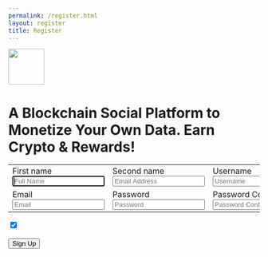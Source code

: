 ```yaml
---
permalink: /register.html
layout: register
title: Register
---
```

<form name="person"   class="form-signin1">
<img class="mb-4" src="../img/infinityid-logo-1@1x.png" alt=""  height="72">
<h1 class="h3 mb-3 font-weight-normal h32">A Blockchain Social Platform to Monetize Your Own Data. Earn Crypto & Rewards!</h1>
<table style="width:100%">
<tr><td>
<label for="firstname" class="sr-only h32">First name</label>
<input type="firstname" id="firstname" class="form-control" placeholder="Full Name" required autofocus>
</td>
<td>
<label for="email" class="sr-only h32">Second name</label>
<input type="email" id="Second name" class="form-control" placeholder="Email Address" required autofocus>
</td>
<td>
<label for="username" class="sr-only h32">Username</label>
<input type="username" id="username" class="form-control" placeholder="Username" required autofocus>
</td>
</tr>
<!-- <input id="name" name="name" value="John">-->
<tr>
<td>
<label for="email" class="sr-only">Email</label>
<input type="nuemailmber1" id="email" class="form-control" placeholder="Email" required>
</td>
<td>
<label for="password" class="sr-only">Password</label>
<input type="password" id="password" class="form-control" placeholder="Password" required>
</td>
<td>
<label for="password" class="sr-only">Password Confirm</label>
<input type="password" id="password" class="form-control" placeholder="Password Confirm" required>
</td>
</tr>
</table>
<input type="checkbox" checked style="color: white;" id="toggle-two" class="h32"></input><label style="color: white;">Recieve SMS Updates.</label>
<script>
$(function() {
$('#toggle-two').bootstrapToggle({
on: 'Enabled',
off: 'Disabled'
});
})
</script><br /><br />
<button class="rounded-pill btn btn-lg btn-primary btn-block" type="button" id="btnFetch" onclick="loadDoc1()">Sign Up</button>